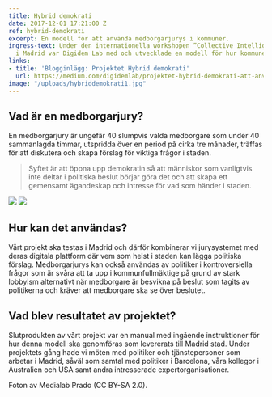 ```yaml
---
title: Hybrid demokrati
date: 2017-12-01 17:21:00 Z
ref: hybrid-demokrati
excerpt: En modell för att använda medborgarjurys i kommuner.
ingress-text: Under den internationella workshopen ”Collective Intelligence 2017”
  i Madrid var Digidem Lab med och utvecklade en modell för hur kommuner kan börja använda sig av en medborgarjury.
links:
- title: 'Blogginlägg: Projektet Hybrid demokrati'
  url: https://medium.com/digidemlab/projektet-hybrid-demokrati-att-anv%C3%A4nda-sig-av-medborgarjurys-38f27e069022
image: "/uploads/hybriddemokrati1.jpg"
---
```


## Vad är en medborgarjury?
En medborgarjury är ungefär 40 slumpvis valda medborgare som under 40 sammanlagda timmar, utspridda över en period på cirka tre månader, träffas för att diskutera och skapa förslag för viktiga frågor i staden.

> Syftet är att öppna upp demokratin så att människor som vanligtvis inte deltar i politiska beslut börjar göra det och att skapa ett gemensamt ägandeskap och intresse för vad som händer i staden.

![](/uploads/hybriddemokrati.jpg) ![](/uploads/hybriddemokrati2.jpg)

## Hur kan det användas?
Vårt projekt ska testas i Madrid och därför kombinerar vi jurysystemet med deras digitala plattform där vem som helst i staden kan lägga politiska förslag. Medborgarjurys kan också användas av politiker i kontroversiella frågor som är svåra att ta upp i kommunfullmäktige på grund av stark lobbyism alternativt när medborgare är besvikna på beslut som tagits av politikerna och kräver att medborgare ska se över beslutet.

## Vad blev resultatet av projektet?
Slutprodukten av vårt projekt var en manual med ingående instruktioner för hur denna modell ska genomföras som levererats till Madrid stad. Under projektets gång hade vi möten med politiker och tjänstepersoner som arbetar i Madrid, såväl som samtal med politiker i Barcelona, våra kollegor i Australien och USA samt andra intresserade expertorganisationer.

Foton av Medialab Prado (CC BY-SA 2.0).
